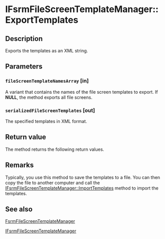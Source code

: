 # IFsrmFileScreenTemplateManager::ExportTemplates

## Description

Exports the templates as an XML string.

## Parameters

### `fileScreenTemplateNamesArray` [in]

A variant that contains the names of the file screen templates to export. If **NULL**, the method exports all file screens.

### `serializedFileScreenTemplates` [out]

The specified templates in XML format.

## Return value

The method returns the following return values.

## Remarks

Typically, you use this method to save the templates to a file. You can then copy the file to another computer and call the [IFsrmFileScreenTemplateManager::ImportTemplates](https://learn.microsoft.com/previous-versions/windows/desktop/api/fsrmscreen/nf-fsrmscreen-ifsrmfilescreentemplatemanager-importtemplates) method to import the templates.

## See also

[FsrmFileScreenTemplateManager](https://learn.microsoft.com/previous-versions/windows/desktop/fsrm/fsrmfilescreentemplatemanager)

[IFsrmFileScreenTemplateManager](https://learn.microsoft.com/previous-versions/windows/desktop/api/fsrmscreen/nn-fsrmscreen-ifsrmfilescreentemplatemanager)